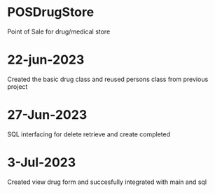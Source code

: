 # POSDrugStore
Point of Sale for drug/medical store
# 22-jun-2023
Created the basic drug class and reused persons class from previous project
# 27-Jun-2023
SQL interfacing for delete retrieve and create completed
# 3-Jul-2023
Created view drug form and succesfully integrated with main and sql